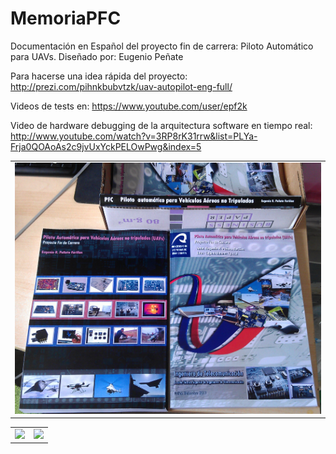 MemoriaPFC
==========

Documentación en Español del proyecto fin de carrera:
Piloto Automático para UAVs.
Diseñado por:
Eugenio Peñate

Para hacerse una idea rápida del proyecto:
http://prezi.com/pihnkbubvtzk/uav-autopilot-eng-full/

Videos de tests en:
https://www.youtube.com/user/epf2k

Video de hardware debugging de la arquitectura software en tiempo real:
http://www.youtube.com/watch?v=3RP8rK31rrw&list=PLYa-Frja0QOAoAs2c9jvUxYckPELOwPwg&index=5

<table>
<tr>
<td>
<img src="EPF_PFC2.jpg" />
</td>
</tr>
</table>

<table>
<tr>
<td>
<img src="Portada_PFC_epf.jpg" />
</td>
<td>
<img src="ContraPortada_PFC_epf.jpg" />
</td>
</tr>

</table>

